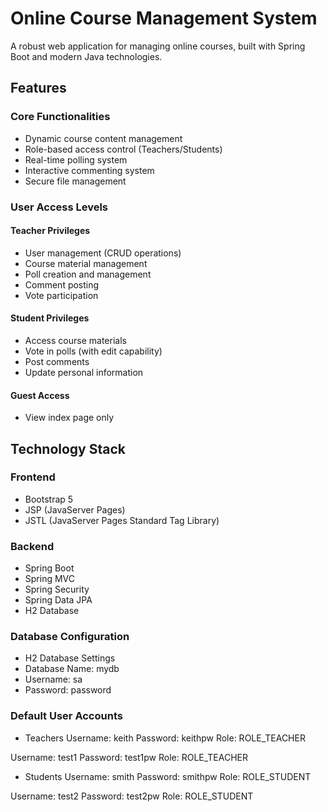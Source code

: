 # Online Course Management System

A robust web application for managing online courses, built with Spring Boot and modern Java technologies.

## Features

### Core Functionalities
- Dynamic course content management
- Role-based access control (Teachers/Students)
- Real-time polling system
- Interactive commenting system
- Secure file management

### User Access Levels

#### Teacher Privileges
- User management (CRUD operations)
- Course material management
- Poll creation and management 
- Comment posting
- Vote participation

#### Student Privileges
- Access course materials
- Vote in polls (with edit capability)
- Post comments
- Update personal information

#### Guest Access
- View index page only

## Technology Stack

### Frontend
- Bootstrap 5
- JSP (JavaServer Pages)
- JSTL (JavaServer Pages Standard Tag Library)

### Backend
- Spring Boot
- Spring MVC
- Spring Security
- Spring Data JPA
- H2 Database

### Database Configuration
- H2 Database Settings
- Database Name: mydb
- Username: sa
- Password: password


### Default User Accounts
- Teachers
Username: keith
Password: keithpw
Role: ROLE_TEACHER

Username: test1
Password: test1pw
Role: ROLE_TEACHER


- Students
Username: smith
Password: smithpw
Role: ROLE_STUDENT

Username: test2
Password: test2pw
Role: ROLE_STUDENT
